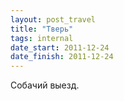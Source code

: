 ```yaml
---
layout: post_travel
title: "Тверь"
tags: internal
date_start: 2011-12-24
date_finish: 2011-12-24
---
```


Собачий выезд.
